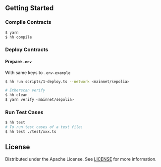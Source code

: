 
## Getting Started

### Compile Contracts

```sh
$ yarn
$ hh compile
```

### Deploy Contracts

#### Prepare `.env` 

With same keys to `.env-example`

```sh
$ hh run scripts/1-deploy.ts --network <mainnet/sepolia>

# Etherscan verify
$ hh clean
$ yarn verify <mainnet/sepolia>
```

### Run Test Cases

```sh
$ hh test
# To run test cases of a test file:
$ hh test ./test/xxx.ts
```

## License

Distributed under the Apache License. See [LICENSE](./LICENSE) for more information.